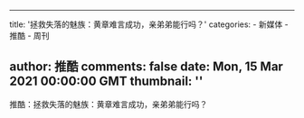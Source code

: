 
---
title: '拯救失落的魅族：黄章难言成功，亲弟弟能行吗？'
categories: 
    - 新媒体
    - 推酷
    - 周刊

author: 推酷
comments: false
date: Mon, 15 Mar 2021 00:00:00 GMT
thumbnail: ''
---

<div>   
推酷：拯救失落的魅族：黄章难言成功，亲弟弟能行吗？  
</div>
            